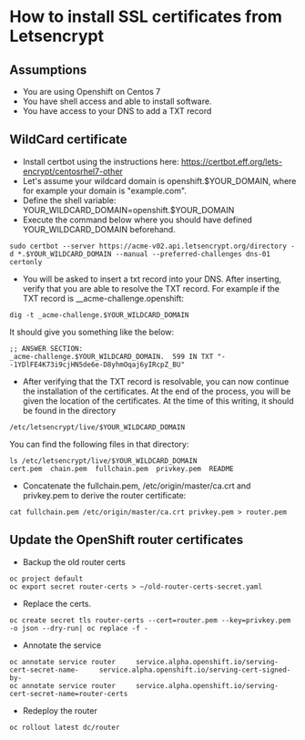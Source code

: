# How to install SSL certificates from Letsencrypt

## Assumptions
- You are using Openshift on Centos 7
- You have shell access and able to install software.
- You have access to your DNS to add a TXT record

## WildCard certificate

- Install certbot using the instructions here: https://certbot.eff.org/lets-encrypt/centosrhel7-other
- Let's assume your wildcard domain is openshift.$YOUR_DOMAIN, where for example your domain is "example.com".
- Define the shell variable: YOUR_WILDCARD_DOMAIN=openshift.$YOUR_DOMAIN
- Execute the command below where you should have defined YOUR_WILDCARD_DOMAIN beforehand.
```
sudo certbot --server https://acme-v02.api.letsencrypt.org/directory -d *.$YOUR_WILDCARD_DOMAIN --manual --preferred-challenges dns-01 certonly
```
- You will be asked to insert a txt record into your DNS. After inserting, verify that you are able to resolve the TXT record. For example if the TXT record is __acme-challenge.openshift:

```
dig -t _acme-challenge.$YOUR_WILDCARD_DOMAIN
```
It should give you something like the below:

```
;; ANSWER SECTION:
_acme-challenge.$YOUR_WILDCARD_DOMAIN.	599 IN TXT "--1YDlFE4K73i9cjHN5de6e-D8yhmOqaj6yIRcpZ_BU"
```

- After verifying that the TXT record is resolvable, you can now continue the installation of the certificates. At the end of the process, you will be given the location of the certificates. At the time of this writing, it should be found in the directory 
```
/etc/letsencrypt/live/$YOUR_WILDCARD_DOMAIN
```
You can find the following files in that directory:
```
ls /etc/letsencrypt/live/$YOUR_WILDCARD_DOMAIN
cert.pem  chain.pem  fullchain.pem  privkey.pem  README
```
- Concatenate the fullchain.pem, /etc/origin/master/ca.crt and privkey.pem to derive the router certificate:
```
cat fullchain.pem /etc/origin/master/ca.crt privkey.pem > router.pem
```

## Update the OpenShift router certificates
- Backup the old router certs
```
oc project default
oc export secret router-certs > ~/old-router-certs-secret.yaml
```
- Replace the certs.
```
oc create secret tls router-certs --cert=router.pem --key=privkey.pem -o json --dry-run| oc replace -f -
```
- Annotate the service
```
oc annotate service router     service.alpha.openshift.io/serving-cert-secret-name-     service.alpha.openshift.io/serving-cert-signed-by-
oc annotate service router     service.alpha.openshift.io/serving-cert-secret-name=router-certs
```
- Redeploy the router
```
oc rollout latest dc/router
```
